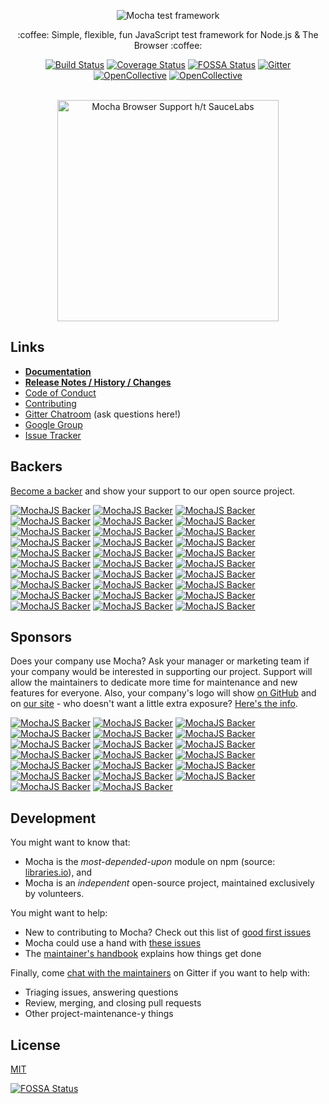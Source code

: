 <p align="center">
  <img src="https://cldup.com/xFVFxOioAU.svg" alt="Mocha test framework"/>
</p>

<p align="center">:coffee: Simple, flexible, fun JavaScript test framework for Node.js & The Browser :coffee:</p>

<p align="center"><a href="http://travis-ci.org/mochajs/mocha"><img src="https://api.travis-ci.org/mochajs/mocha.svg?branch=master" alt="Build Status"></a>  <a href="https://coveralls.io/github/mochajs/mocha"><img src="https://coveralls.io/repos/github/mochajs/mocha/badge.svg" alt="Coverage Status"></a>  <a href="https://app.fossa.io/projects/git%2Bhttps%3A%2F%2Fgithub.com%2Fmochajs%2Fmocha?ref=badge_shield"><img src="https://app.fossa.io/api/projects/git%2Bhttps%3A%2F%2Fgithub.com%2Fmochajs%2Fmocha.svg?type=shield" alt="FOSSA Status"></a>  <a href="https://gitter.im/mochajs/mocha?utm_source=badge&utm_medium=badge&utm_campaign=pr-badge&utm_content=badge"><img src="https://badges.gitter.im/Join%20Chat.svg" alt="Gitter"></a>  <a href="https://github.com/mochajs/mocha#backers"><img src="https://opencollective.com/mochajs/backers/badge.svg" alt="OpenCollective"></a>  <a href="https://github.com/mochajs/mocha#sponsors"><img src="https://opencollective.com/mochajs/sponsors/badge.svg" alt="OpenCollective"></a>
</p>

<p align="center"><br><img alt="Mocha Browser Support h/t SauceLabs" src="https://saucelabs.com/browser-matrix/mochajs.svg" width="354"></p>

## Links

- **[Documentation](https://mochajs.org)**
- **[Release Notes / History / Changes](https://github.com/mochajs/mocha/blob/master/CHANGELOG.md)**
- [Code of Conduct](https://github.com/mochajs/mocha/blob/master/.github/CODE_OF_CONDUCT.md)
- [Contributing](https://github.com/mochajs/mocha/blob/master/.github/CONTRIBUTING.md)
- [Gitter Chatroom](https://gitter.im/mochajs/mocha) (ask questions here!)
- [Google Group](https://groups.google.com/group/mochajs)
- [Issue Tracker](https://github.com/mochajs/mocha/issues)

## Backers

[Become a backer](https://opencollective.com/mochajs#backer) and show your support to our open source project.

[![MochaJS Backer](https://opencollective.com/mochajs/backer/0/avatar)](https://opencollective.com/mochajs/backer/0/website)
[![MochaJS Backer](https://opencollective.com/mochajs/backer/1/avatar)](https://opencollective.com/mochajs/backer/1/website)
[![MochaJS Backer](https://opencollective.com/mochajs/backer/2/avatar)](https://opencollective.com/mochajs/backer/2/website)
[![MochaJS Backer](https://opencollective.com/mochajs/backer/3/avatar)](https://opencollective.com/mochajs/backer/3/website)
[![MochaJS Backer](https://opencollective.com/mochajs/backer/4/avatar)](https://opencollective.com/mochajs/backer/4/website)
[![MochaJS Backer](https://opencollective.com/mochajs/backer/5/avatar)](https://opencollective.com/mochajs/backer/5/website)
[![MochaJS Backer](https://opencollective.com/mochajs/backer/6/avatar)](https://opencollective.com/mochajs/backer/6/website)
[![MochaJS Backer](https://opencollective.com/mochajs/backer/7/avatar)](https://opencollective.com/mochajs/backer/7/website)
[![MochaJS Backer](https://opencollective.com/mochajs/backer/8/avatar)](https://opencollective.com/mochajs/backer/8/website)
[![MochaJS Backer](https://opencollective.com/mochajs/backer/9/avatar)](https://opencollective.com/mochajs/backer/9/website)
[![MochaJS Backer](https://opencollective.com/mochajs/backer/10/avatar)](https://opencollective.com/mochajs/backer/10/website)
[![MochaJS Backer](https://opencollective.com/mochajs/backer/11/avatar)](https://opencollective.com/mochajs/backer/11/website)
[![MochaJS Backer](https://opencollective.com/mochajs/backer/12/avatar)](https://opencollective.com/mochajs/backer/12/website)
[![MochaJS Backer](https://opencollective.com/mochajs/backer/13/avatar)](https://opencollective.com/mochajs/backer/13/website)
[![MochaJS Backer](https://opencollective.com/mochajs/backer/14/avatar)](https://opencollective.com/mochajs/backer/14/website)
[![MochaJS Backer](https://opencollective.com/mochajs/backer/15/avatar)](https://opencollective.com/mochajs/backer/15/website)
[![MochaJS Backer](https://opencollective.com/mochajs/backer/16/avatar)](https://opencollective.com/mochajs/backer/16/website)
[![MochaJS Backer](https://opencollective.com/mochajs/backer/17/avatar)](https://opencollective.com/mochajs/backer/17/website)
[![MochaJS Backer](https://opencollective.com/mochajs/backer/18/avatar)](https://opencollective.com/mochajs/backer/18/website)
[![MochaJS Backer](https://opencollective.com/mochajs/backer/19/avatar)](https://opencollective.com/mochajs/backer/19/website)
[![MochaJS Backer](https://opencollective.com/mochajs/backer/20/avatar)](https://opencollective.com/mochajs/backer/20/website)
[![MochaJS Backer](https://opencollective.com/mochajs/backer/21/avatar)](https://opencollective.com/mochajs/backer/21/website)
[![MochaJS Backer](https://opencollective.com/mochajs/backer/22/avatar)](https://opencollective.com/mochajs/backer/22/website)
[![MochaJS Backer](https://opencollective.com/mochajs/backer/23/avatar)](https://opencollective.com/mochajs/backer/23/website)
[![MochaJS Backer](https://opencollective.com/mochajs/backer/24/avatar)](https://opencollective.com/mochajs/backer/24/website)
[![MochaJS Backer](https://opencollective.com/mochajs/backer/25/avatar)](https://opencollective.com/mochajs/backer/25/website)
[![MochaJS Backer](https://opencollective.com/mochajs/backer/26/avatar)](https://opencollective.com/mochajs/backer/26/website)
[![MochaJS Backer](https://opencollective.com/mochajs/backer/27/avatar)](https://opencollective.com/mochajs/backer/27/website)
[![MochaJS Backer](https://opencollective.com/mochajs/backer/28/avatar)](https://opencollective.com/mochajs/backer/28/website)
[![MochaJS Backer](https://opencollective.com/mochajs/backer/29/avatar)](https://opencollective.com/mochajs/backer/29/website)

## Sponsors

Does your company use Mocha?  Ask your manager or marketing team if your company would be interested in supporting our project.  Support will allow the maintainers to dedicate more time for maintenance and new features for everyone.  Also, your company's logo will show [on GitHub](https://github.com/mochajs/mocha#readme) and on [our site](https://mochajs.org) - who doesn't want a little extra exposure?  [Here's the info](https://opencollective.com/mochajs#sponsor).

[![MochaJS Backer](https://opencollective.com/mochajs/sponsor/0/avatar)](https://opencollective.com/mochajs/sponsor/0/website)
[![MochaJS Backer](https://opencollective.com/mochajs/sponsor/1/avatar)](https://opencollective.com/mochajs/sponsor/1/website)
[![MochaJS Backer](https://opencollective.com/mochajs/sponsor/2/avatar)](https://opencollective.com/mochajs/sponsor/2/website)
[![MochaJS Backer](https://opencollective.com/mochajs/sponsor/3/avatar)](https://opencollective.com/mochajs/sponsor/3/website)
[![MochaJS Backer](https://opencollective.com/mochajs/sponsor/4/avatar)](https://opencollective.com/mochajs/sponsor/4/website)
[![MochaJS Backer](https://opencollective.com/mochajs/sponsor/5/avatar)](https://opencollective.com/mochajs/sponsor/5/website)
[![MochaJS Backer](https://opencollective.com/mochajs/sponsor/6/avatar)](https://opencollective.com/mochajs/sponsor/6/website)
[![MochaJS Backer](https://opencollective.com/mochajs/sponsor/7/avatar)](https://opencollective.com/mochajs/sponsor/7/website)
[![MochaJS Backer](https://opencollective.com/mochajs/sponsor/8/avatar)](https://opencollective.com/mochajs/sponsor/8/website)
[![MochaJS Backer](https://opencollective.com/mochajs/sponsor/9/avatar)](https://opencollective.com/mochajs/sponsor/9/website)
[![MochaJS Backer](https://opencollective.com/mochajs/sponsor/10/avatar)](https://opencollective.com/mochajs/sponsor/10/website)
[![MochaJS Backer](https://opencollective.com/mochajs/sponsor/11/avatar)](https://opencollective.com/mochajs/sponsor/11/website)
[![MochaJS Backer](https://opencollective.com/mochajs/sponsor/12/avatar)](https://opencollective.com/mochajs/sponsor/12/website)
[![MochaJS Backer](https://opencollective.com/mochajs/sponsor/13/avatar)](https://opencollective.com/mochajs/sponsor/13/website)
[![MochaJS Backer](https://opencollective.com/mochajs/sponsor/14/avatar)](https://opencollective.com/mochajs/sponsor/14/website)
[![MochaJS Backer](https://opencollective.com/mochajs/sponsor/15/avatar)](https://opencollective.com/mochajs/sponsor/15/website)
[![MochaJS Backer](https://opencollective.com/mochajs/sponsor/16/avatar)](https://opencollective.com/mochajs/sponsor/16/website)
[![MochaJS Backer](https://opencollective.com/mochajs/sponsor/17/avatar)](https://opencollective.com/mochajs/sponsor/17/website)
[![MochaJS Backer](https://opencollective.com/mochajs/sponsor/18/avatar)](https://opencollective.com/mochajs/sponsor/18/website)
[![MochaJS Backer](https://opencollective.com/mochajs/sponsor/19/avatar)](https://opencollective.com/mochajs/sponsor/19/website)

## Development

You might want to know that:

- Mocha is the *most-depended-upon* module on npm (source: [libraries.io](https://libraries.io/search?order=desc&platforms=NPM&sort=dependents_count)), and
- Mocha is an *independent* open-source project, maintained exclusively by volunteers.

You might want to help:

- New to contributing to Mocha?  Check out this list of [good first issues](https://github.com/mochajs/mocha/issues?q=is%3Aissue+is%3Aopen+label%3Agood-first-issue)
- Mocha could use a hand with [these issues](https://github.com/mochajs/mocha/issues?q=is%3Aissue+is%3Aopen+label%3A%22help+wanted%22)
- The [maintainer's handbook](https://github.com/mochajs/mocha/blob/master/MAINTAINERS.md) explains how things get done

Finally, come [chat with the maintainers](https://gitter.im/mochajs/contributors) on Gitter if you want to help with:

- Triaging issues, answering questions
- Review, merging, and closing pull requests
- Other project-maintenance-y things

## License

[MIT](LICENSE)

[![FOSSA Status](https://app.fossa.io/api/projects/git%2Bhttps%3A%2F%2Fgithub.com%2Fmochajs%2Fmocha.svg?type=large)](https://app.fossa.io/projects/git%2Bhttps%3A%2F%2Fgithub.com%2Fmochajs%2Fmocha?ref=badge_large)
